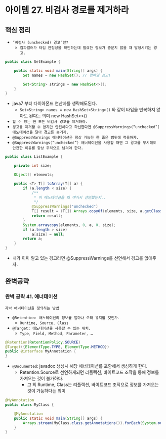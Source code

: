 # 아이템 27. 비검사 경로를 제거하라

## 핵심 정리

- `“비검사 (unchecked) 경고”란?`
    - `컴파일러가 타입 안정성을 확인하는데 필요한 정보가 충분치 않을 때 발생시키는 경고.`

```java
public class SetExample {

    public static void main(String[] args) {
        Set names = new HashSet(); // 컴파일 경고!

        Set<String> strings = new HashSet<>();
    }
}
```

- java7 부터 다이아몬드 연산자를 생략해도된다.
    - `Set<String> names = new HashSet<String>()` 와 같이 타입을 반복하지 않아도 된다는 의미 new HashSet<>()
- `할 수 있는 한 모든 비검사 경고를 제거하라.`
- `경고를 제거할 수 없지만 안전하다고 확신한다면 @SuppressWarnings(“unchecked”) 애노테이션을 달아 경고를 숨기자.`
- `@SuppressWarnings 애너테이션은 항상 가능한 한 좁은 범위에 적용하자.`
- `@SuppressWarnings(“unchecked”) 애너테이션을 사용할 때면 그 경고를 무시해도 안전한 이유를 항상 주석으로 남겨야 한다.`

```java
public class ListExample {

    private int size;

    Object[] elements;

    public <T> T[] toArray(T[] a) {
        if (a.length < size) {
            /**
             * 이 애노테이션을 왜 여기서 선언했는지..
             */
            @SuppressWarnings("unchecked")
            T[] result = (T[]) Arrays.copyOf(elements, size, a.getClass());
            return result;
        }
        System.arraycopy(elements, 0, a, 0, size);
        if (a.length > size)
            a[size] = null;
        return a;
    }
}
```

- 내가 이미 알고 있는 경고라면 @SuppressWarnings를 선언해서 경고를 없애주자.

## 완벽공략

### 완벽 공략 41. 애너테이션

`자바 애너테이션을 정의하는 방법`

- `@Retention: 애노테이션의 정보를 얼마나 오래 유지할 것인가.`
    - `Runtime, Source, Class`
- `@Target: 애노테이션을 사용할 수 있는 위치.`
    - `Type, Field, Method, Parameter, …`

```java
@Retention(RetentionPolicy.SOURCE)
@Target({ElementType.TYPE, ElementType.METHOD})
public @interface MyAnnotation {
}
```

- `@Documented`: javadoc 생성시 해당 애너테이션를 포함해서 생성하게 한다.
    - Retention.Source로 선언하게되면 리플랙션, 바이트코드 조작을 통해 정보를 가져오는 것이 불가하다.
        - 그 외 Runtime, Class는 리플랙션, 바이트코드 조작으로 정보를 가져오는 것이 가능하다는 의미

```java
@MyAnnotation
public class MyClass {

    @MyAnnotation
    public static void main(String[] args) {
        Arrays.stream(MyClass.class.getAnnotations()).forEach(System.out::println);
    }
}
```
